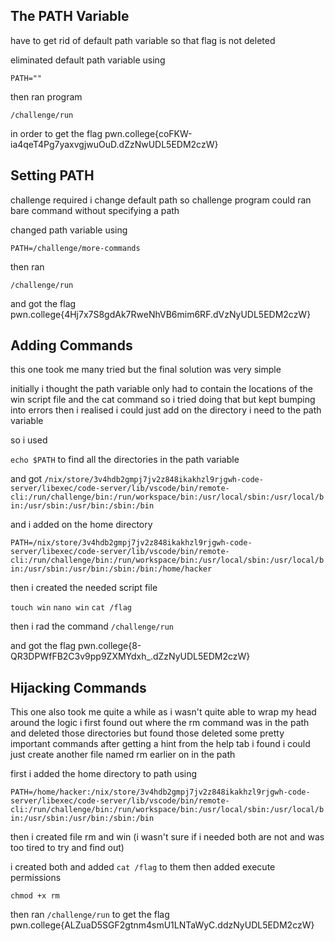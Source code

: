 ## The PATH Variable

have to get rid of default path variable so that flag is not deleted

eliminated default path variable using

`PATH=""`

then ran program

`/challenge/run`

in order to get the flag pwn.college{coFKW-ia4qeT4Pg7yaxvgjwuOuD.dZzNwUDL5EDM2czW}

## Setting PATH

challenge required i change default path so challenge program could ran bare command without specifying a path

changed path variable using 

`PATH=/challenge/more-commands`

then ran

`/challenge/run`

and got the flag pwn.college{4Hj7x7S8gdAk7RweNhVB6mim6RF.dVzNyUDL5EDM2czW}

## Adding Commands

this one took me many tried but the final solution was very simple

initially i thought the path variable only had to contain the locations of the win script file and the cat command
so i tried doing that but kept bumping into errors
then i realised i could just add on the directory i need to the path variable

so i used

`echo $PATH` to find all the directories in the path variable

and got `/nix/store/3v4hdb2gmpj7jv2z848ikakhzl9rjgwh-code-server/libexec/code-server/lib/vscode/bin/remote-cli:/run/challenge/bin:/run/workspace/bin:/usr/local/sbin:/usr/local/bin:/usr/sbin:/usr/bin:/sbin:/bin`

and i added on the home directory 

`PATH=/nix/store/3v4hdb2gmpj7jv2z848ikakhzl9rjgwh-code-server/libexec/code-server/lib/vscode/bin/remote-cli:/run/challenge/bin:/run/workspace/bin:/usr/local/sbin:/usr/local/bin:/usr/sbin:/usr/bin:/sbin:/bin:/home/hacker`

then i created the needed script file

`touch win`
`nano win`
`cat /flag`

then i rad the command `/challenge/run`

and got the flag pwn.college{8-QR3DPWfFB2C3v9pp9ZXMYdxh_.dZzNyUDL5EDM2czW}

## Hijacking Commands

This one also took me quite a while as i wasn't quite able to wrap my head around the logic
i first found out where the rm command was in the path and deleted those directories but found those deleted some pretty important commands
after getting a hint from the help tab i found i could just create another file named rm earlier on in the path

first i added the home directory to path using 

`PATH=/home/hacker:/nix/store/3v4hdb2gmpj7jv2z848ikakhzl9rjgwh-code-server/libexec/code-server/lib/vscode/bin/remote-cli:/run/challenge/bin:/run/workspace/bin:/usr/local/sbin:/usr/local/bin:/usr/sbin:/usr/bin:/sbin:/bin`

then i created file rm and win (i wasn't sure if i needed both are not and was too tired to try and find out)

i created both and added `cat /flag` to them
then added execute permissions

`chmod +x rm`

then ran `/challenge/run` to get the flag pwn.college{ALZuaD5SGF2gtnm4smU1LNTaWyC.ddzNyUDL5EDM2czW}
